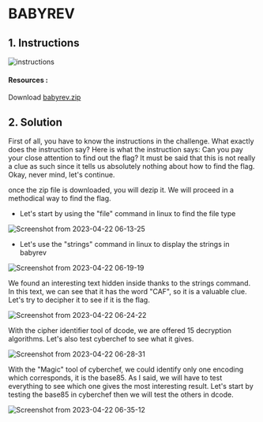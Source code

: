 # BABYREV

## 1. Instructions

![instructions](https://user-images.githubusercontent.com/94288725/233765548-9508d772-cc85-4e16-b3cf-450fd1bb55ea.png)

#### Resources :

Download [babyrev.zip](https://github.com/modesteakaffou/CAF_CTF/files/11300380/babyrev.zip)

## 2. Solution

First of all, you have to know the instructions in the challenge. What exactly does the instruction say? Here is what the instruction says: Can you pay your close attention to find out the flag?
It must be said that this is not really a clue as such since it tells us absolutely nothing about how to find the flag. Okay, never mind, let's continue.

once the zip file is downloaded, you will dezip it. We will proceed in a methodical way to find the flag.

- Let's start by using the "file" command in linux to find the file type


![Screenshot from 2023-04-22 06-13-25](https://user-images.githubusercontent.com/94288725/233766281-ee0dacff-a23b-4949-9c81-70bc9c4780cf.png)


- Let's use the "strings" command in linux to display the strings in babyrev

![Screenshot from 2023-04-22 06-19-19](https://user-images.githubusercontent.com/94288725/233766533-e7f8e8bc-511b-4dcd-b522-b710480ec0c4.png)

We found an interesting text hidden inside thanks to the strings command. In this text, we can see that it has the word "CAF", so it is a valuable clue. Let's try to decipher it to see if it is the flag.

![Screenshot from 2023-04-22 06-24-22](https://user-images.githubusercontent.com/94288725/233766820-cbf3c12f-3db6-4544-a428-dc48108a08e2.png)

With the cipher identifier tool of dcode, we are offered 15 decryption algorithms. Let's also test cyberchef to see what it gives.

![Screenshot from 2023-04-22 06-28-31](https://user-images.githubusercontent.com/94288725/233766954-48b46f99-b553-4f81-97d2-551eaa27b37d.png)

With the "Magic" tool of cyberchef, we could identify only one encoding which corresponds, it is the base85. As I said, we will have to test everything to see which one gives the most interesting result. Let's start by testing the base85 in cyberchef then we will test the others in dcode.

![Screenshot from 2023-04-22 06-35-12](https://user-images.githubusercontent.com/94288725/233767269-32a78b42-0a64-4340-a2ac-b6fe57bb6238.png)






